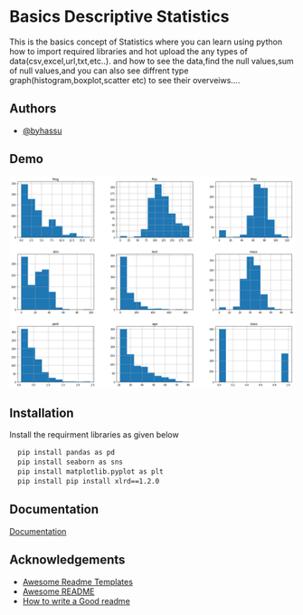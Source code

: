 
# Basics Descriptive Statistics

This is the basics concept of Statistics where you can learn using python how to import required libraries and hot upload the any types of data(csv,excel,url,txt,etc..).
and how to see the data,find the null values,sum of null values,and you can also see diffrent type graph(histogram,boxplot,scatter etc) to see their overveiws....
## Authors

- [@byhassu](https://www.github.com/byhassu)


## Demo

![logo](https://github.com/byhassu/Basics-Descriptive-Statistics/blob/main/ss3.png?raw=true)



## Installation

Install the requirment libraries as given below

```bash
  pip install pandas as pd
  pip install seaborn as sns
  pip install matplotlib.pyplot as plt
  pip install pip install xlrd==1.2.0
```
    
## Documentation

[Documentation](https://docs.python.org/3/library/statistics.html)


## Acknowledgements

 - [Awesome Readme Templates](https://awesomeopensource.com/project/elangosundar/awesome-README-templates)
 - [Awesome README](https://github.com/matiassingers/awesome-readme)
 - [How to write a Good readme](https://bulldogjob.com/news/449-how-to-write-a-good-readme-for-your-github-project)

